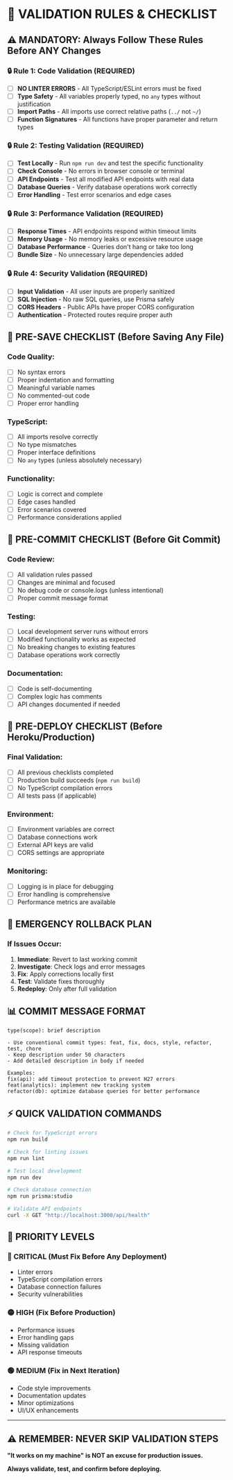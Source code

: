 # 🚨 VALIDATION RULES & CHECKLIST

## ⚠️ **MANDATORY: Always Follow These Rules Before ANY Changes**

### **🔒 Rule 1: Code Validation (REQUIRED)**
- [ ] **NO LINTER ERRORS** - All TypeScript/ESLint errors must be fixed
- [ ] **Type Safety** - All variables properly typed, no `any` types without justification
- [ ] **Import Paths** - All imports use correct relative paths (`../` not `~/`)
- [ ] **Function Signatures** - All functions have proper parameter and return types

### **🔒 Rule 2: Testing Validation (REQUIRED)**
- [ ] **Test Locally** - Run `npm run dev` and test the specific functionality
- [ ] **Check Console** - No errors in browser console or terminal
- [ ] **API Endpoints** - Test all modified API endpoints with real data
- [ ] **Database Queries** - Verify database operations work correctly
- [ ] **Error Handling** - Test error scenarios and edge cases

### **🔒 Rule 3: Performance Validation (REQUIRED)**
- [ ] **Response Times** - API endpoints respond within timeout limits
- [ ] **Memory Usage** - No memory leaks or excessive resource usage
- [ ] **Database Performance** - Queries don't hang or take too long
- [ ] **Bundle Size** - No unnecessary large dependencies added

### **🔒 Rule 4: Security Validation (REQUIRED)**
- [ ] **Input Validation** - All user inputs are properly sanitized
- [ ] **SQL Injection** - No raw SQL queries, use Prisma safely
- [ ] **CORS Headers** - Public APIs have proper CORS configuration
- [ ] **Authentication** - Protected routes require proper auth

## 📝 **PRE-SAVE CHECKLIST (Before Saving Any File)**

### **Code Quality:**
- [ ] No syntax errors
- [ ] Proper indentation and formatting
- [ ] Meaningful variable names
- [ ] No commented-out code
- [ ] Proper error handling

### **TypeScript:**
- [ ] All imports resolve correctly
- [ ] No type mismatches
- [ ] Proper interface definitions
- [ ] No `any` types (unless absolutely necessary)

### **Functionality:**
- [ ] Logic is correct and complete
- [ ] Edge cases handled
- [ ] Error scenarios covered
- [ ] Performance considerations applied

## 🚀 **PRE-COMMIT CHECKLIST (Before Git Commit)**

### **Code Review:**
- [ ] All validation rules passed
- [ ] Changes are minimal and focused
- [ ] No debug code or console.logs (unless intentional)
- [ ] Proper commit message format

### **Testing:**
- [ ] Local development server runs without errors
- [ ] Modified functionality works as expected
- [ ] No breaking changes to existing features
- [ ] Database operations work correctly

### **Documentation:**
- [ ] Code is self-documenting
- [ ] Complex logic has comments
- [ ] API changes documented if needed

## 🚀 **PRE-DEPLOY CHECKLIST (Before Heroku/Production)**

### **Final Validation:**
- [ ] All previous checklists completed
- [ ] Production build succeeds (`npm run build`)
- [ ] No TypeScript compilation errors
- [ ] All tests pass (if applicable)

### **Environment:**
- [ ] Environment variables are correct
- [ ] Database connections work
- [ ] External API keys are valid
- [ ] CORS settings are appropriate

### **Monitoring:**
- [ ] Logging is in place for debugging
- [ ] Error handling is comprehensive
- [ ] Performance metrics are available

## 🚨 **EMERGENCY ROLLBACK PLAN**

### **If Issues Occur:**
1. **Immediate**: Revert to last working commit
2. **Investigate**: Check logs and error messages
3. **Fix**: Apply corrections locally first
4. **Test**: Validate fixes thoroughly
5. **Redeploy**: Only after full validation

## 📊 **COMMIT MESSAGE FORMAT**

```
type(scope): brief description

- Use conventional commit types: feat, fix, docs, style, refactor, test, chore
- Keep description under 50 characters
- Add detailed description in body if needed

Examples:
fix(api): add timeout protection to prevent H27 errors
feat(analytics): implement new tracking system
refactor(db): optimize database queries for better performance
```

## ⚡ **QUICK VALIDATION COMMANDS**

```bash
# Check for TypeScript errors
npm run build

# Check for linting issues
npm run lint

# Test local development
npm run dev

# Check database connection
npm run prisma:studio

# Validate API endpoints
curl -X GET "http://localhost:3000/api/health"
```

## 🎯 **PRIORITY LEVELS**

### **🔴 CRITICAL (Must Fix Before Any Deployment)**
- Linter errors
- TypeScript compilation errors
- Database connection failures
- Security vulnerabilities

### **🟡 HIGH (Fix Before Production)**
- Performance issues
- Error handling gaps
- Missing validation
- API response timeouts

### **🟢 MEDIUM (Fix in Next Iteration)**
- Code style improvements
- Documentation updates
- Minor optimizations
- UI/UX enhancements

---

## ⚠️ **REMEMBER: NEVER SKIP VALIDATION STEPS**

**"It works on my machine" is NOT an excuse for production issues.**

**Always validate, test, and confirm before deploying.**
